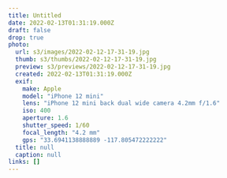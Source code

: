 ```yaml
---
title: Untitled
date: 2022-02-13T01:31:19.000Z
draft: false
drop: true
photo:
  url: s3/images/2022-02-12-17-31-19.jpg
  thumb: s3/thumbs/2022-02-12-17-31-19.jpg
  preview: s3/previews/2022-02-12-17-31-19.jpg
  created: 2022-02-13T01:31:19.000Z
  exif:
    make: Apple
    model: "iPhone 12 mini"
    lens: "iPhone 12 mini back dual wide camera 4.2mm f/1.6"
    iso: 400
    aperture: 1.6
    shutter_speed: 1/60
    focal_length: "4.2 mm"
    gps: "33.6941138888889 -117.805472222222"
  title: null
  caption: null
links: []
---
```

